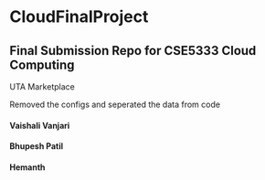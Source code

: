 # CloudFinalProject

## Final Submission Repo for CSE5333 Cloud Computing

UTA Marketplace

Removed the configs and seperated the data from code

#### Vaishali Vanjari
#### Bhupesh Patil
#### Hemanth
